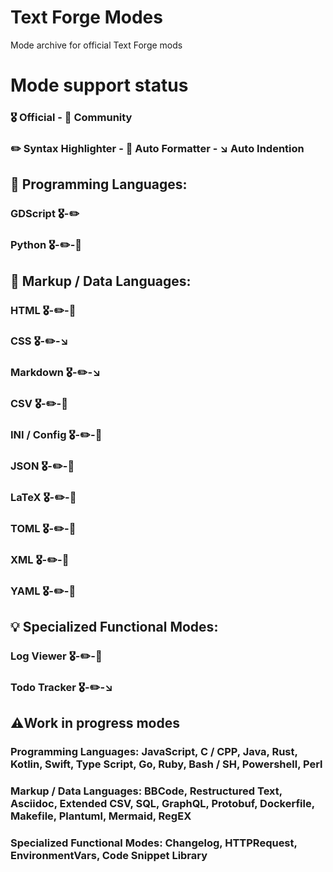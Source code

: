 # Text Forge Modes
Mode archive for official Text Forge mods

# Mode support status

### 🎖️ Official - 🎁 Community
### ✏️ Syntax Highlighter - 🔄️ Auto Formatter - ↘️ Auto Indention

## 🧠 Programming Languages:
### GDScript 🎖️-✏️
### Python 🎖️-✏️-🔄️
## 📄 Markup / Data Languages:
### HTML 🎖️-✏️-🔄️
### CSS 🎖️-✏️-↘️
### Markdown 🎖️-✏️-↘️
### CSV 🎖️-✏️-🔄️
### INI / Config 🎖️-✏️-🔄️
### JSON 🎖️-✏️-🔄️
### LaTeX 🎖️-✏️-🔄️
### TOML 🎖️-✏️-🔄️
### XML 🎖️-✏️-🔄️
### YAML 🎖️-✏️-🔄️
## 💡 Specialized Functional Modes:
### Log Viewer 🎖️-✏️-🔄️
### Todo Tracker 🎖️-✏️-↘️

## ⚠️Work in progress modes
### Programming Languages: JavaScript, C / CPP, Java, Rust, Kotlin, Swift, Type Script, Go, Ruby, Bash / SH, Powershell, Perl
### Markup / Data Languages: BBCode, Restructured Text, Asciidoc, Extended CSV, SQL, GraphQL, Protobuf, Dockerfile, Makefile, Plantuml, Mermaid, RegEX
### Specialized Functional Modes: Changelog, HTTPRequest, EnvironmentVars, Code Snippet Library